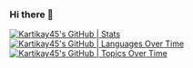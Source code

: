 ### Hi there 👋
[![Kartikay45's GitHub | Stats](https://stats.quine.sh/Kartikay45/github?theme=dark)](https://quine.sh)
[![Kartikay45's GitHub | Languages Over Time](https://stats.quine.sh/Kartikay45/languages-over-time?theme=dark)](https://quine.sh)
[![Kartikay45's GitHub | Topics Over Time](https://stats.quine.sh/Kartikay45/topics-over-time?theme=dark)](https://quine.sh)

<!--
**Kartikay45/Kartikay45** is a ✨ _special_ ✨ repository because its `README.md` (this file) appears on your GitHub profile.

Here are some ideas to get you started:

- 🔭 I’m currently working on ...
- 🌱 I’m currently learning ...
- 👯 I’m looking to collaborate on ...
- 🤔 I’m looking for help with ...
- 💬 Ask me about ...
- 📫 How to reach me: ...
- 😄 Pronouns: ...
- ⚡ Fun fact: ...
-->
